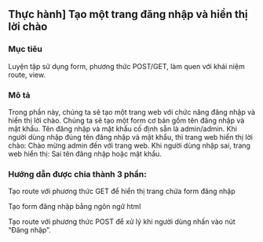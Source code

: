 ## Thực hành] Tạo một trang đăng nhập và hiển thị lời chào
### Mục tiêu
Luyện tập sử dụng form, phương thức POST/GET, làm quen với khái niệm route, view.

### Mô tả
Trong phần này, chúng ta sẽ tạo một trang web với chức năng đăng nhập và hiển thị lời chào. Chúng ta sẽ tạo một form cơ bản gồm tên đăng nhập và mật khẩu. Tên đăng nhập và mật khẩu cố định sẵn là admin/admin. Khi người dùng nhập đúng tên đăng nhập và mật khẩu, thì trang web hiển thị lời chào: Chào mừng admin đến với trang web. Khi người dùng nhập sai, trang web hiển thị: Sai tên đăng nhập hoặc mật khẩu.

### Hướng dẫn được chia thành 3 phần:

Tạo route với phương thức GET để hiển thị trang chứa form đăng nhập

Tạo form đăng nhập bằng ngôn ngữ html

Tạo route với phương thức POST để xử lý khi người dùng nhấn vào nút “Đăng nhập”.
